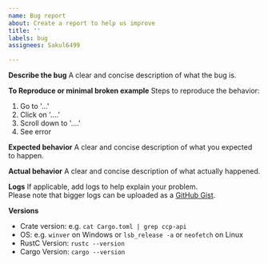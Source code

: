 ```yaml
---
name: Bug report
about: Create a report to help us improve
title: ''
labels: bug
assignees: Sakul6499

---
```


<!--
In case a heading doesn't fit your needs (e.g. Logs) please use 'N/A' as a value.

In case a heading doesn't fit you at all and you find another, alternative, heading more useful/fitting: Please change them! This is just a template.
-->

**Describe the bug**
A clear and concise description of what the bug is.

**To Reproduce __or__ minimal broken example**
Steps to reproduce the behavior:
1. Go to '...'
2. Click on '....'
3. Scroll down to '....'
4. See error

**Expected behavior**
A clear and concise description of what you expected to happen.

**Actual behavior**
A clear and concise description of what actually happened.

**Logs**
If applicable, add logs to help explain your problem.  
Please note that bigger logs can be uploaded as a [GitHub Gist](https://gist.github.com/).

**Versions**
 - Crate version: e.g. `cat Cargo.toml | grep ccp-api`
 - OS: e.g. `winver` on Windows or `lsb_release -a` or `neofetch` on Linux
 - RustC Version: `rustc --version`
 - Cargo Version: `cargo --version`
